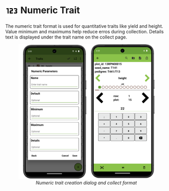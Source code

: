<img ref="numeric" style="vertical-align: middle;" src="_static/icons/formats/numeric.png" width="40px"> Numeric Trait
==========================================================================

The numeric trait format is used for quantitative traits like yield and height.
Value minimum and maximums help reduce erros during collection.
Details text is displayed under the trait name on the collect page.

<figure align="center" class="image">
  <img src="_static/images/traits/formats/numeric_format_joined.png" width="700px"> 
  <figcaption><i>Numeric trait creation dialog and collect format</i></figcaption> 
</figure>
